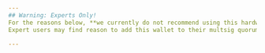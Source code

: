 ```yaml
---
## Warning: Experts Only!
For the reasons below, **we currently do not recommend using this hardware wallet for ordinary users**.
Expert users may find reason to add this wallet to their multsig quorum and get [additive security benefits of multisig](/why-multisig).

---
```

